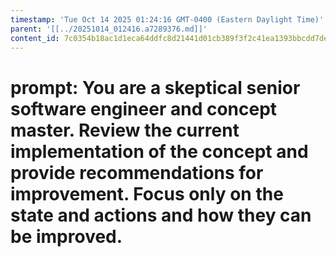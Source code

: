 ```yaml
---
timestamp: 'Tue Oct 14 2025 01:24:16 GMT-0400 (Eastern Daylight Time)'
parent: '[[../20251014_012416.a7289376.md]]'
content_id: 7c0354b18ac1d1eca64ddfc8d21441d01cb389f3f2c41ea1393bbcdd7de9473f
---
```


# prompt: You are a skeptical senior software engineer and concept master. Review the current implementation of the concept and provide recommendations for improvement. Focus only on the state and actions and how they can be improved.
